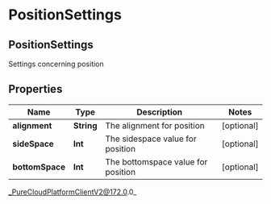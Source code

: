 # PositionSettings

## PositionSettings
Settings concerning position

## Properties

|Name | Type | Description | Notes|
|------------ | ------------- | ------------- | -------------|
| **alignment** | **String** | The alignment for position | [optional] |
| **sideSpace** | **Int** | The sidespace value for position | [optional] |
| **bottomSpace** | **Int** | The bottomspace value for position | [optional] |



_PureCloudPlatformClientV2@172.0.0_
